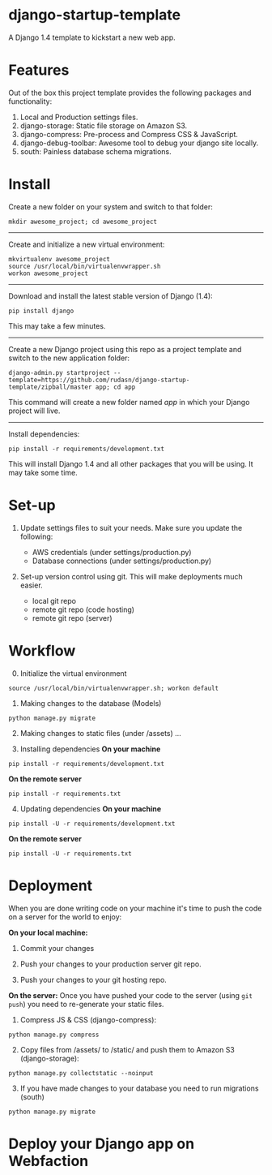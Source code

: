 django-startup-template
=======================

A Django 1.4 template to kickstart a new web app.

Features
========
Out of the box this project template provides the following packages and 
functionality:

1. Local and Production settings files.
2. django-storage: Static file storage on Amazon S3.
3. django-compress: Pre-process and Compress CSS & JavaScript.
4. django-debug-toolbar: Awesome tool to debug your django site locally.
5. south: Painless database schema migrations.


Install
=======
Create a new folder on your system and switch to that folder:

```
mkdir awesome_project; cd awesome_project
```

---

Create and initialize a new virtual environment:

```
mkvirtualenv awesome_project
source /usr/local/bin/virtualenvwrapper.sh
workon awesome_project
```

---

Download and install the latest stable version of Django (1.4):

```
pip install django
```

This may take a few minutes.

---

Create a new Django project using this repo as a project template and switch
to the new application folder:

```
django-admin.py startproject --template=https://github.com/rudasn/django-startup-template/zipball/master app; cd app
```

This command will create a new folder named *app* in which your Django 
project will live.

---

Install dependencies:

```
pip install -r requirements/development.txt
```
This will install Django 1.4 and all other packages that you will be using.
It may take some time.


Set-up
======
1. Update settings files to suit your needs.
   Make sure you update the following:
   * AWS credentials (under settings/production.py)
   * Database connections (under settings/production.py)

2. Set-up version control using git.
   This will make deployments much easier.
   * local git repo
   * remote git repo (code hosting)
   * remote git repo (server)


Workflow
========
0. Initialize the virtual environment
```
source /usr/local/bin/virtualenvwrapper.sh; workon default
```

1. Making changes to the database (Models)
```
python manage.py migrate
```

2. Making changes to static files (under /assets)
   ...

3. Installing dependencies
**On your machine**
```
pip install -r requirements/development.txt
```

**On the remote server**
```
pip install -r requirements.txt
```
    
4. Updating dependencies
**On your machine**
```
pip install -U -r requirements/development.txt
```

**On the remote server**
```
pip install -U -r requirements.txt
```

Deployment
==========
When you are done writing code on your machine it's time to push the code on
a server for the world to enjoy:

**On your local machine:**
1. Commit your changes

2. Push your changes to your production server git repo.

3. Push your changes to your git hosting repo.


**On the server:**
Once you have pushed your code to the server (using ```git push```) you need
to re-generate your static files.

1. Compress JS & CSS (django-compress):
```
python manage.py compress
```

2. Copy files from /assets/ to /static/ and push them to Amazon S3 (django-storage):
```
python manage.py collectstatic --noinput
```

3. If you have made changes to your database you need to run migrations (south)
```
python manage.py migrate
```


Deploy your Django app on Webfaction 
=====================================


